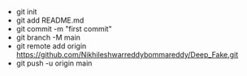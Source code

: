 
- git init
- git add README.md
- git commit -m "first commit"
- git branch -M main
- git remote add origin https://github.com/Nikhileshwarreddybommareddy/Deep_Fake.git
- git push -u origin main